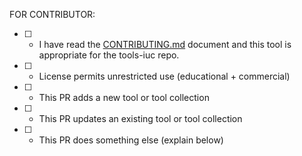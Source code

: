 FOR CONTRIBUTOR:
* [ ] - I have read the [CONTRIBUTING.md](https://github.com/galaxyproject/tools-iuc/blob/master/CONTRIBUTING.md) document and this tool is appropriate for the tools-iuc repo.
* [ ] - License permits unrestricted use (educational + commercial)
* [ ] - This PR adds a new tool or tool collection
* [ ] - This PR updates an existing tool or tool collection
* [ ] - This PR does something else (explain below)
